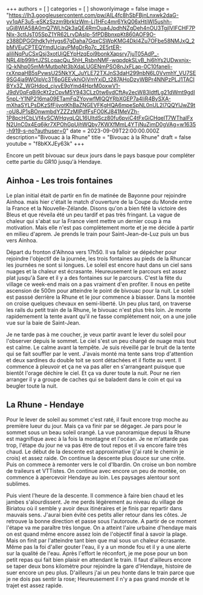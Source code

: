 +++
authors = [ ]
categories = [ ]
showonlyimage = false
image = "https://lh3.googleusercontent.com/pw/AIL4fc8hSbFBjnLnxwk2daG-yv1qAF3u5-eSKzSzzm9brklzWm-Lj1HFc4mr6YkQ06xHtiWI5ushh-uGj8WlA58A0mQ7WLhQk3aQE4RmOua4JpdhNZgDeh4nOU3TgjIVIFCHF7PNlx-3ctIJsT05SpZ1YR62LrvDAsIp-5fPDBbnxpKt860AOF9O-z388DPGGthdk1yHygs67gDaha7GqxCSWpKMG4DkI4Zu7OFbe58NMJxQ_2bMVEuCPTEQYmdUciavPMgDrRo7c_2E5rtER-aIiliNqPuCSxQsj3xotUiQEYpHzqEoi9bonkXapsry7juT05AdP_-NRL4Ib99IlrtJZSLcqacQu_5hH_RsbnNMF-wqpdpkSLvB_hi6hYs2UDwxnjx-lQ-kNhp05mMrMutbpNt3bXdaLUGENmPSO8nJxFLap-0C10faneli-rxXnpaHB5sPvwsU25NkYX_JuYLE72TXJnS3daH299nbN6L0VvmhY_VU7SE9SG4ja9WOlpVc3T6pGEEvkhiOjVmYxiD_t287AHoDzyWBPr4NNPzPLJ1TACIBYx3Z_WGHdod_cjyvE9oYmd4HprM0oxwV1-J9dV0qFqBi9cKt2zCpvM5Y943CLz0tw6vdCftAy2ecW83IdtfLg21dWmt9gdI5npL-Y1NP216ma09ETamFqZYovwfMlQQYRbXGEP7a4liR4BySXA-mXhaSYLPsDKzSfFijvotKhBaZNGEVFKgHQA6mpeSpNL0nUL2l7QQYlJwZ9t-oU8JP1sBOnwmbdYZZZzMlPdfFsFO0KJ841MeVZh-1P8pcHCbLVf4vSCWHqyqLQL16UltdScz80fu6pviC4tFxGiCHqelT7WThalFxN2UnC0x4Eq6jkr7XPOhGpUjhWQby7KWXfMmL4YTjNuZjmD0gVAg=w1635-h919-s-no?authuser=0"
date = 2023-09-09T22:00:00.000Z
description="Bivouac à la Rhune"
title = "Bivouac à la Rhune"
draft = false
youtube = "f8bKXJEy63k"
+++

Encore un petit bivouac sur deux jours dans le pays basque pour compléter cette partie du GR10 jusqu'à Hendaye.  

## Ainhoa - Les trois fontaines

Le plan initial était de partir en fin de matinée de Bayonne pour rejoindre Ainhoa. mais hier c'était le match d'ouverture de la Coupe du Monde entre la France et la Nouvelle-Zélande. Disons qu'on a bien fété la victoire des Bleus et que réveila été un peu tardif et pas très fringant. La vague de chaleur qui s'abat sur la France vient mettre un dernier coup à ma motivation. Mais elle n'est pas complètement morte et je me décide à partir en milieu d'aprem. Je prends le train pour Saint-Jean-de-Luz puis un bus vers Ainhoa.

Départ du fronton d'Aihnoa vers 17h50. Il va falloir se dépécher pour rejoindre l'objectif de la journée, les trois fontaines au pieds de la Rhuncar les journées ne sont si longues. Le soleil est encore haut dans un ciel sans nuages et la chaleur est écrasante. Heureusement le parcours est assez plat jusqu'à Sare et il y a des fontaines sur le parcours. C'est la fête du village ce week-end mais on a pas vraiment d'en profiter. Il nous en petite ascension de 500m pour atteindre le point de bivouac pour la nuit. Le soleil est passsé derrière la Rhune et le jour commence à biasser. Dans la montée on croise quelques chevaux en semi-liberté. Un peu plus tard, on traverse les rails du petit train de la Rhune, le bivouac n'est plus très loin. Je monte rapidemement la tente avant qu'il ne fasse complètement noir, on a une jolie vue sur la baie de Saint-Jean.

Je ne tarde pas à me coucher, je veux partir avant le lever du soleil pour l'observer depuis le sommet. Le ciel s'est un peu chargé de nuage mais tout est calme. Le calme avant la tempête. Je suis réveillé par le bruit de la tente qui se fait souffler par le vent. J'avais monté ma tente sans trop d'attention et deux sardines du double toit se sont détachées et il flotte au vent. Il commence à pleuvoir et ça ne va pas aller en s'arrangeant puisque que bientôt l'orage déchire le ciel. Et ça va durer toute la nuit. Pour ne rien arranger il y a groupe de caches qui se baladent dans le coin et qui va beugler toute la nuit. 


## La Rhune - Hendaye

Pour le lever de soleil au sommet c'est raté, il fauit encore trop moche au première lueur du jour. Mais ça va finir par se dégager. Je pars pour le sommet sous un beau soleil orangé. La vue panoramique depusi la Rhune est magnifique avec à la fois la montagne et l'océan. Je ne m'attarde pas trop, l'étape du jour ne va pas être de tout repos et il va encore faire très chaud. Le début de la descente est approximative (j'ai raté le chemin je crois) et assez raide. On continue la descente plus douce sur une crête. Puis on commece à remonter vers le col d'Ibardin. On croise un bon nombre de traileurs et VTTistes. On continue avec encore un peu de montée, on commence à apercevoir Hendaye au loin. Les paysages alentour sont sublimes. 

Puis vient l'heure de la descente. Il commence à faire bien chaud et les jambes s'alourdissent. Je me perds légèrement au niveau du village de Biriatou où il semble y avoir deux itinéraires et je finis par repartir dans mauvais sens. J'aurai bien évité ces petits aller retour dans les côtes. Je retrouve la bonne direction et passe sous l'autoroute. A partir de ce moment l'étape va me paraître très longue. On a atteint l'aire urbaine d'hendaye mais on est quand même encore assez loin de l'objectif final à savoir la plage.  Mais on finit par l'atteindre tant bien que mal sous un chaleur écrasante. Même pas la foi d'aller gouter l'eau, il y a un monde fou et il y a une alerte sur la qualité de l'eau. Après l'effort le réconfort, je me pose pour un bon petit repas qui fait bien plaisir en attendant le train. Il faut d'ailleurs encore se taper deux bons kilomètre pour rejoindre la gare d'Hendaye, histoire de suer encore un peu plus. D'ailleurs j'ai un peu honte dans le train parce que je ne dois pas sentir la rose; Heureusement il n'y a pas grand monde et le trajet est assez rapide.